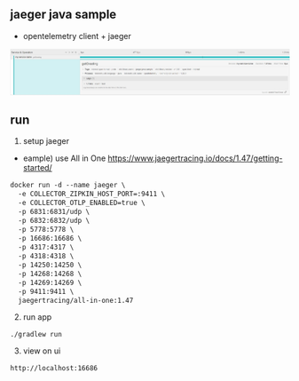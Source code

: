 ## jaeger java sample

- opentelemetry client + jaeger

![jaeger-sample.jpg](jaeger-sample.jpg)

## run

1. setup jaeger

- eample) use All in One https://www.jaegertracing.io/docs/1.47/getting-started/
```
docker run -d --name jaeger \
  -e COLLECTOR_ZIPKIN_HOST_PORT=:9411 \
  -e COLLECTOR_OTLP_ENABLED=true \
  -p 6831:6831/udp \
  -p 6832:6832/udp \
  -p 5778:5778 \
  -p 16686:16686 \
  -p 4317:4317 \
  -p 4318:4318 \
  -p 14250:14250 \
  -p 14268:14268 \
  -p 14269:14269 \
  -p 9411:9411 \
  jaegertracing/all-in-one:1.47
```

2. run app

```
./gradlew run
```

3. view on ui

```
http://localhost:16686
```